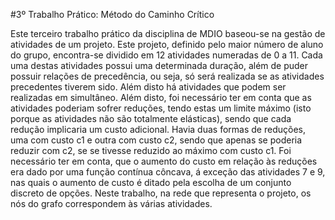 #3º Trabalho Prático: Método do Caminho Crítico

Este terceiro trabalho prático da disciplina de MDIO baseou-se na gestão de atividades de
um projeto. Este projeto, definido pelo maior número de aluno do grupo, encontra-se dividido em
12 atividades numeradas de 0 a 11. Cada uma destas atividades possui uma determinada duração,
além de puder possuir relações de precedência, ou seja, só será realizada se as atividades
precedentes tiverem sido. Além disto há atividades que podem ser realizadas em simultâneo.
Além disto, foi necessário ter em conta que as atividades poderiam sofrer reduções, tendo
estas um limite máximo (isto porque as atividades não são totalmente elásticas), sendo que cada
redução implicaria um custo adicional. Havia duas formas de reduções, uma com custo c1 e outra
com custo c2, sendo que apenas se poderia reduzir com c2, se se tivesse reduzido ao máximo com
custo c1. Foi necessário ter em conta, que o aumento do custo em relação às reduções era dado por
uma função contínua côncava, á exceção das atividades 7 e 9, nas quais o aumento de custo é ditado
pela escolha de um conjunto discreto de opções.
Neste trabalho, na rede que representa o projeto, os nós do grafo correspondem às várias
atividades.
